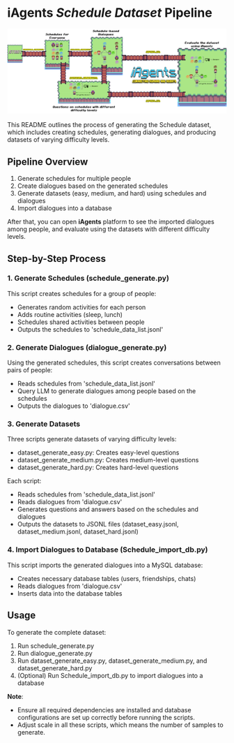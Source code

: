 # iAgents *Schedule Dataset* Pipeline

![image](./SchedulePipeline.png)

This README outlines the process of generating the Schedule dataset, which includes creating schedules, generating dialogues, and producing datasets of varying difficulty levels.

## Pipeline Overview

1. Generate schedules for multiple people
2. Create dialogues based on the generated schedules
3. Generate datasets (easy, medium, and hard) using schedules and dialogues
4. Import dialogues into a database

After that, you can open **iAgents** platform to see the imported dialogues among people, and evaluate using the datasets with different difficulty levels.

## Step-by-Step Process

### 1. Generate Schedules (schedule_generate.py)

This script creates schedules for a group of people:

- Generates random activities for each person
- Adds routine activities (sleep, lunch)
- Schedules shared activities between people
- Outputs the schedules to 'schedule_data_list.jsonl'

### 2. Generate Dialogues (dialogue_generate.py)

Using the generated schedules, this script creates conversations between pairs of people:

- Reads schedules from 'schedule_data_list.jsonl'
- Query LLM to generate dialogues among people based on the schedules
- Outputs the dialogues to 'dialogue.csv'

### 3. Generate Datasets

Three scripts generate datasets of varying difficulty levels:

- dataset_generate_easy.py: Creates easy-level questions
- dataset_generate_medium.py: Creates medium-level questions
- dataset_generate_hard.py: Creates hard-level questions

Each script:
- Reads schedules from 'schedule_data_list.jsonl'
- Reads dialogues from 'dialogue.csv'
- Generates questions and answers based on the schedules and dialogues
- Outputs the datasets to JSONL files (dataset_easy.jsonl, dataset_medium.jsonl, dataset_hard.jsonl)

### 4. Import Dialogues to Database (Schedule_import_db.py)

This script imports the generated dialogues into a MySQL database:

- Creates necessary database tables (users, friendships, chats)
- Reads dialogues from 'dialogue.csv'
- Inserts data into the database tables

## Usage

To generate the complete dataset:

1. Run schedule_generate.py
2. Run dialogue_generate.py
3. Run dataset_generate_easy.py, dataset_generate_medium.py, and dataset_generate_hard.py
4. (Optional) Run Schedule_import_db.py to import dialogues into a database

**Note**: 
-   Ensure all required dependencies are installed and database configurations are set up correctly before running the scripts.
-   Adjust scale in all these scripts, which means the number of samples to generate.
